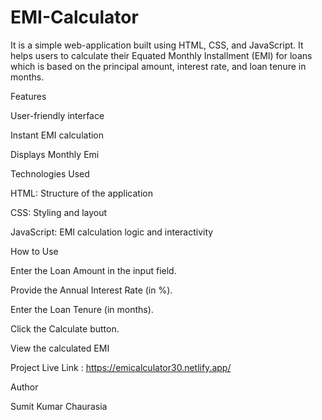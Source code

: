 # EMI-Calculator

 It is a simple web-application built using HTML, CSS, and JavaScript. It helps users to calculate their Equated Monthly Installment (EMI) for loans  which is based on the principal amount, interest rate, and loan tenure in months.

Features

User-friendly interface

Instant EMI calculation

Displays Monthly Emi


Technologies Used

HTML: Structure of the application

CSS: Styling and layout

JavaScript: EMI calculation logic and interactivity

How to Use

Enter the Loan Amount in the input field.

Provide the Annual Interest Rate (in %).

Enter the Loan Tenure (in months).

Click the Calculate button.

View the calculated EMI

Project Live Link : https://emicalculator30.netlify.app/


Author

Sumit Kumar Chaurasia
